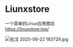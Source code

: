 # Liunxstore
一个简单的Linux应用商店<br>
https://linuxstore.top/

![批注 2020-06-22 183729.jpg](https://i.loli.net/2020/06/22/8MYl9UwmO2hDFjo.jpg)
